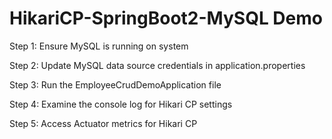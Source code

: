 # HikariCP-SpringBoot2-MySQL Demo

Step 1: Ensure MySQL is running on system

Step 2: Update MySQL data source credentials in application.properties

Step 3: Run the EmployeeCrudDemoApplication file

Step 4: Examine the console log for Hikari CP settings

Step 5: Access Actuator metrics for Hikari CP